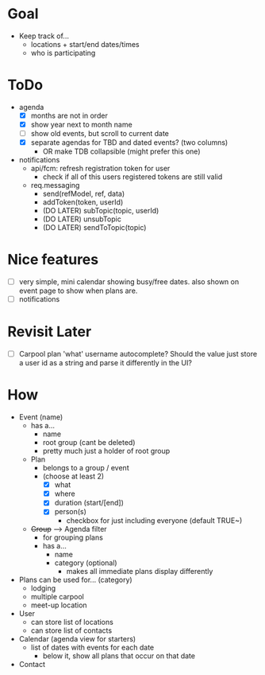 # Goal

- Keep track of...
  - locations + start/end dates/times
  - who is participating

# ToDo

- agenda
  - [x] months are not in order
  - [x] show year next to month name
  - [ ] show old events, but scroll to current date
  - [x] separate agendas for TBD and dated events? (two columns)
    - OR make TDB collapsible (might prefer this one)
- notifications
  - api/fcm: refresh registration token for user
    - check if all of this users registered tokens are still valid
  - req.messaging
    - send(refModel, ref, data)
    - addToken(token, userId)
    - (DO LATER) subTopic(topic, userId)
    - (DO LATER) unsubTopic
    - (DO LATER) sendToTopic(topic)

# Nice features

- [ ] very simple, mini calendar showing busy/free dates. also shown on event page to show when plans are.
- [ ] notifications

# Revisit Later

- [ ] Carpool plan 'what' username autocomplete? Should the value just store a user id as a string and parse it differently in the UI?

# How

- Event (name)
  - has a...
    - name
    - root group (cant be deleted)
    - pretty much just a holder of root group
  - Plan
    - belongs to a group / event
    - (choose at least 2)
      - [x] what
      - [x] where
      - [x] duration (start/[end])
      - [x] person(s)
        - checkbox for just including everyone (default TRUE~)
  - ~~Group~~ --> Agenda filter
    - for grouping plans
    - has a...
      - name
      - category (optional)
        - makes all immediate plans display differently
- Plans can be used for... (category)
  - lodging
  - multiple carpool
  - meet-up location
- User
  - can store list of locations
  - can store list of contacts
- Calendar (agenda view for starters)
  - list of dates with events for each date
    - below it, show all plans that occur on that date
- Contact
